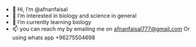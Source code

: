 - 👋 Hi, I’m @afnanfaisal
- 👀 I’m interested in biology and science in general
- 🌱 I’m currently learning biology 
- 📫 you can reach my by emailing me on afnanfaisal777@gmail.com 
Or using whats app +96275504698
<!---
afnanfaisal/afnanfaisal is a ✨ special ✨ repository because its `README.md` (this file) appears on your GitHub profile.
You can click the Preview link to take a look at your changes.
--->
